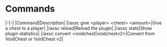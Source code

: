 # Commands

|-|-|
|Command|Description|
|/axsc give \<player\> \<chest\> \<amount\>|Give a chest to a player|
|/axsc reload|Reload the plugin|
|/axsc stats|Show plugin statistics|
|/axsc convert \<voidchest\|voidchestv2\>|Convert from VoidChest or VoidChest v2|